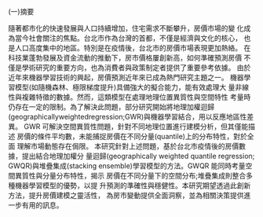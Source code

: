 (一)摘要

隨著都市化的快速發展與人口持續增加，住宅需求不斷攀升，房價市場的變 化成為當今社會關注的焦點。台北市作為台灣的首都，不僅是經濟與文化的核心， 也是人口高度集中的地區。特別是在疫情後，台北市的房價市場表現更加熱絡。 在科技業蓬勃發展及資金流動的推動下，房市價格屢創新高，如何準確預測房價 不僅是學術研究的重要方向，也為消費者與政策制定者提供了重要參考依據。
由於近年來機器學習技術的興起，房價預測近年來已成為熱門研究主題之一。 機器學習模型(如隨機森林、極限梯度提升)具備強大的擬合能力，能有效處理大 量非線性與複雜特徵的數據。然而，這類模型在處理地理位置異質性與空間特性 考量時仍存在一定的限制。為了解決此問題，部分研究開始將地理加權迴歸 (geographicallyweightedregression;GWR)與機器學習結合，用以反應地區性差異。 GWR 可解決空間異質性問題，針對不同地理位置進行建模分析，但其僅能描述 房價的條件平均數，未能捕捉房價在不同分量(quantile)上的分布特性，對於全面 理解市場動態存在侷限。
本研究針對上述問題，基於台北市疫情後的房價數據，提出結合地理加權分 量迴歸(geographically weighted quantile regression; GWQR)與堆疊集成(stacking ensemble)學習模型的方法。GWQR 能同時考量空間異質性與分量分布特性，揭示 房價在不同分量下的空間分布;堆疊集成則整合多種機器學習模型的優勢，以提 升預測的準確性與穩健性。本研究期望透過此創新方法，提升房價建模之靈活性， 為房市變動提供全面洞察，並為相關決策提供進一步有用的訊息。
